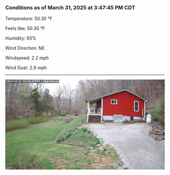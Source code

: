 ### Conditions as of March 31, 2025 at 3:47:45 PM CDT 

Temperature: 50.30 &deg;F

Feels like: 50.30 &deg;F

Humidity: 93%

Wind Direction: NE

Windspeed: 2.2 mph

Wind Gust: 2.9 mph

---

<img src="./images/latest.jpeg"/>


